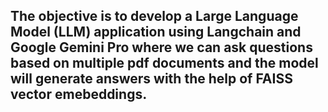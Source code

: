 
## The objective is to develop a Large Language Model (LLM) application using Langchain and Google Gemini Pro where we can ask questions based on multiple pdf documents and the model will generate answers with the help of FAISS vector emebeddings.
